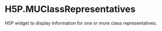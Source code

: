 # H5P.MUClassRepresentatives


H5P widget to display information for one or more class representatives.